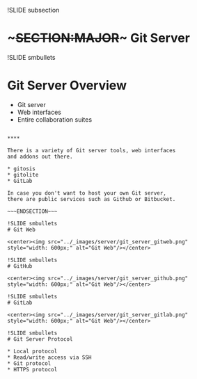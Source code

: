 !SLIDE subsection
# ~~~SECTION:MAJOR~~~ Git Server

!SLIDE smbullets
# Git Server Overview

* Git server
* Web interfaces
* Entire collaboration suites


~~~SECTION:handouts~~~

****

There is a variety of Git server tools, web interfaces
and addons out there.

* gitosis
* gitolite
* GitLab

In case you don't want to host your own Git server,
there are public services such as Github or Bitbucket.

~~~ENDSECTION~~~

!SLIDE smbullets
# Git Web

<center><img src="../_images/server/git_server_gitweb.png" style="width: 600px;" alt="Git Web"/></center>

!SLIDE smbullets
# GitHub

<center><img src="../_images/server/git_server_github.png" style="width: 600px;" alt="Git Web"/></center>

!SLIDE smbullets
# GitLab

<center><img src="../_images/server/git_server_gitlab.png" style="width: 600px;" alt="Git Web"/></center>

!SLIDE smbullets
# Git Server Protocol

* Local protocol
* Read/write access via SSH
* Git protocol
* HTTPS protocol

